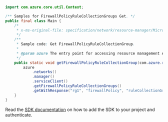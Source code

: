 ```java
import com.azure.core.util.Context;

/** Samples for FirewallPolicyRuleCollectionGroups Get. */
public final class Main {
    /*
     * x-ms-original-file: specification/network/resource-manager/Microsoft.Network/stable/2021-05-01/examples/FirewallPolicyRuleCollectionGroupGet.json
     */
    /**
     * Sample code: Get FirewallPolicyRuleCollectionGroup.
     *
     * @param azure The entry point for accessing resource management APIs in Azure.
     */
    public static void getFirewallPolicyRuleCollectionGroup(com.azure.resourcemanager.AzureResourceManager azure) {
        azure
            .networks()
            .manager()
            .serviceClient()
            .getFirewallPolicyRuleCollectionGroups()
            .getWithResponse("rg1", "firewallPolicy", "ruleCollectionGroup1", Context.NONE);
    }
}
```

Read the [SDK documentation](https://github.com/Azure/azure-sdk-for-java/blob/azure-resourcemanager_2.15.0/sdk/resourcemanager/azure-resourcemanager/README.md) on how to add the SDK to your project and authenticate.
